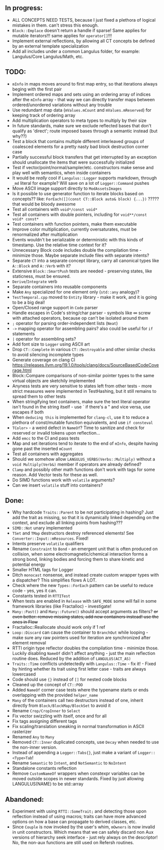 ﻿## In progress:
- ALL CONCEPTS NEED TESTS, because I just fixed a plethora of logical mistakes in them. can't stress this enough.
- `Block::Emplace` doesn't return a handle if sparse! Same applies for mutable iterators!!! same applies for `operator[]`!!!
- Implement external reflections, by allowing all CT concepts be defined by an external template specialization
- Add all includes under a common Langulus folder, for example: Langulus/Core Langulus/Math, etc.

## TODO:
- `mInfo` in maps moves around to first map entry, so that iterations always beging with the first pair
- Implement ordered maps and sets using an ordering array of indices after the `mInfo` array - that way we can directly transfer maps between ordered/unordered variations without any trouble
- Use redundant map data (`mValues.mCount` and `mValues.mReserved`) for keeping track of ordering array
- Add multiplication operators to meta types to multiply by their size
- In future standards, make sure we exclude reflected bases that don't qualify as 'direct'; route imposed bases through a semantic instead (but why??)
- Test a block that contains multiple different interleaved groups of coalesced elements for a pretty nasty bad block destruction corner case
- Partially successful block transfers that get interrupted by an exception should unallocate the items that were successfully initialized
- Test if vector/point/normal/sampler/etc. constructors make sense and play well with semantics, when inside containers
- It would be _really_ cool if `Langulus::Logger` supports markdown, through `_md` literal for example? Will save on a lot of `Logger::Command` pushes
- Move ASCII image support directly to `ModAssetsImages`
- Is it possible to use generator function to iterate blocks based on concepts?? like: `ForEach([](const CT::Block auto& block) {...})` ????? that would be bloody awesome
- Test all containers with `void*/const void*`
- Test all containers with double pointers, including for `void**/const void* const*`
- Test containers with function pointers, make them executable
- Improve color multiplication, currently oversaturates, must be renormalized after multiplication
- Events wouldn't be serializable or deterministic with this kinds of timestamp. Use the relative time context for it?
- Unnecessary Block code includes double the compilation time - minimize those. Maybe separate include files with separate intents?
- Separate `CT` into a separate concept library, carry all canonical types like `A::Block` and `A::Verb` with it?
- Extensive `Block::SmartPush` tests are needed - preserving states, like staticness, must be ensured.
- `Derive`/`Integrate` verb
- Separate containers into reusable components
- Make `Any` specialized for one element only (`std::any` analogy)?
- `TestTemporal.cpp` moved to `Entity` library - make it work, and it is going to be a big deal!
- Open/Closed range support in `Code` parser
- Handle escapes in Code's string/char parser - symbols like ∞ screw with attached operators, because op can't be isolated around them
- `;` operator for parsing order-independent lists (`Neat`)
- `->` mapping operator for assembling pairs? also could be useful for `if` statements
- `|` operator for assembling sets?
- Add font size to `Logger` using ASCII art
- Drop `CT::Complete` in various `CT::Destroyable` and other similar checks to avoid silencing incomplete types
- Generate coverage on clang CI https://releases.llvm.org/19.1.0/tools/clang/docs/SourceBasedCodeCoverage.html
- Block::Compare comparisons of non-similar pointer types to the same virtual objects are sketchily implemented
- Anyness tests are very sensitive to states left from other tests - more strict measures were implemented in TestHashing, but it still remains to spread them to other tests
- When stringifying text containers, make sure the text literal operator isn't found in the string itself - use ` if there's a " and vice versa, use escapes if both
- When `deducing this` is implemented for `clang-cl`, use it to reduce a plethora of const/mutable function equivalents, and use `if consteval`
- `TColor>` - a weird defect in `NameOf`? Time to sanitize and check for reserved or invalid tokens upon reflection...
- Add `emcc` to the CI and pass tests
- Map and set iterations tend to iterate to the end of `mInfo`, despite having gone past the inserted `mCount`
- Test all containers with aggregates
- Should we somehow allow `LANGULUS_VERBS(Verbs::Multiply)` without a `void Multiply(Verb&)` member if operators are already defined?
- `Clamp` and possibly other math functions don't work with tags for some reason. Add Vector tests for these as well.
- Do SIMD functions work with `volatile` arguments?
- Can we insert `volatile` stuff into containers?

## Done:
- Why hardcode `Traits::Parent` to be not participating in hashing? Just add the trait as missing, so that it is dynamically linked depending on the context, and exclude all linking points from hashing???
- `SIMD::Not` unary implemented
- `TSet` and `TMap` destructors destroy referenced elements! See `Converter::Input::mResources`. Fixed!
- Intents preserve `volatile` qualifiers
- Rename `Constraint` to `Bond` - an emergent unit that is often produced on collision, when some electromagnetic/chemical interaction forms a strong bond, linking bodies and forcing them to share kinetic and potential energy
- Smaller HTML tags for Logger
- Ditch `monocast` nonsense, and instead create custom wrapper types with a dispatcher? This simplifies flows A LOT.
- Check where the new `Types::ForEach` pattern can be useful to reduce code - yes, yes it can.
- Constants tested in `RTTITest`
- When tests are enabled in `Release` with `SAFE_MODE` some will fail in some framework libraries (like Fractalloc) - investigate!
- `Many::Past()` and `Many::Future()` should accept arguments as filters? ~~or even better: remove missing states, add new containers instead! use the ones in Flow~~
- Fractalloc::Reallocate should work only if 1 ref
- `Loop::Discard` can cause the container to `BranchOut` while looping - make sure any raw pointers used for iteration are synchronized after element removal
- RTTI origin type reflector doubles the compilation time - minimize those. Luckily disabling `NameOf` didn't affect anything - just the main reflection routine does. Reduced by the addition of `LANGULUS(ACT_AS)`
- `Traits::Time` conflicts undetectedly with `Langulus::Time` - fix it! - Fixed by hinting whether its trait using first letter case - traits are always lowercased
- Code should use `{}` instead of `[]` for nested code blocks
- Cleaned up the concept of `CT::POD`
- Added `NameOf` corner case tests where the typename starts or ends overlapping with the provided `helper_name`
- `Many` of the containers call two destructors instead of one, inherit directly from `Block/BlockMap/BlockSet` to avoid it
- Rename `Crop/CropInner` to `Select`
- Fix vector swizzling with itself, once and for all
- Fix tags assigning different tags
- Fix scaling/translation sneaking in normal transformation in ASCII rasterizer
- Renamed `Any` to `Many`
- Removed `CT::Inner` duplicated concepts, use `Decay` when needed to use the non-inner version.
- Instead of appending a `Logger::Tabs{}`, just make a variant of `Logger::<Type>Tab`!
- Rename `Semantic` to `Intent`, and `NotSemantic` to `NoIntent`
- Standalone constants reflection
- Remove `CustomNameOf` wrappers when constexpr variables can be moved outside scopes in newer standards. Fixed by just allowing LANGULUS(NAME) to be std::array

## Abandoned:
- Experiment with using `RTTI::SomeTrait;` and detecting those upon reflection instead of using macros; traits can have more advanced options on how a base can propagate to derived classes, etc.
- Since `Couple` is now invoked by the user's whim, `mOwners` is now invalid in unit constructors. Which means that we can safely discard non Aux versions of hierarchy seek interface - just rely always on the descriptor! No, the non-aux functions are still used on Refersh routines.
